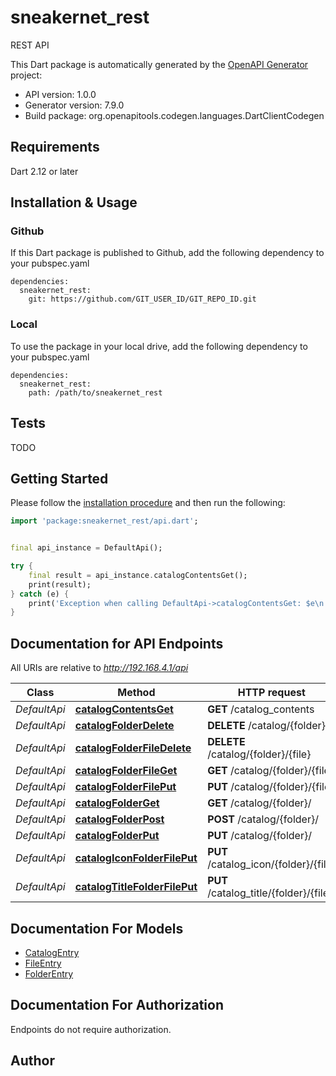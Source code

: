 # sneakernet_rest
REST API

This Dart package is automatically generated by the [OpenAPI Generator](https://openapi-generator.tech) project:

- API version: 1.0.0
- Generator version: 7.9.0
- Build package: org.openapitools.codegen.languages.DartClientCodegen

## Requirements

Dart 2.12 or later

## Installation & Usage

### Github
If this Dart package is published to Github, add the following dependency to your pubspec.yaml
```
dependencies:
  sneakernet_rest:
    git: https://github.com/GIT_USER_ID/GIT_REPO_ID.git
```

### Local
To use the package in your local drive, add the following dependency to your pubspec.yaml
```
dependencies:
  sneakernet_rest:
    path: /path/to/sneakernet_rest
```

## Tests

TODO

## Getting Started

Please follow the [installation procedure](#installation--usage) and then run the following:

```dart
import 'package:sneakernet_rest/api.dart';


final api_instance = DefaultApi();

try {
    final result = api_instance.catalogContentsGet();
    print(result);
} catch (e) {
    print('Exception when calling DefaultApi->catalogContentsGet: $e\n');
}

```

## Documentation for API Endpoints

All URIs are relative to *http://192.168.4.1/api*

Class | Method | HTTP request | Description
------------ | ------------- | ------------- | -------------
*DefaultApi* | [**catalogContentsGet**](doc//DefaultApi.md#catalogcontentsget) | **GET** /catalog_contents | 
*DefaultApi* | [**catalogFolderDelete**](doc//DefaultApi.md#catalogfolderdelete) | **DELETE** /catalog/{folder}/ | 
*DefaultApi* | [**catalogFolderFileDelete**](doc//DefaultApi.md#catalogfolderfiledelete) | **DELETE** /catalog/{folder}/{file} | 
*DefaultApi* | [**catalogFolderFileGet**](doc//DefaultApi.md#catalogfolderfileget) | **GET** /catalog/{folder}/{file} | 
*DefaultApi* | [**catalogFolderFilePut**](doc//DefaultApi.md#catalogfolderfileput) | **PUT** /catalog/{folder}/{file} | 
*DefaultApi* | [**catalogFolderGet**](doc//DefaultApi.md#catalogfolderget) | **GET** /catalog/{folder}/ | 
*DefaultApi* | [**catalogFolderPost**](doc//DefaultApi.md#catalogfolderpost) | **POST** /catalog/{folder}/ | 
*DefaultApi* | [**catalogFolderPut**](doc//DefaultApi.md#catalogfolderput) | **PUT** /catalog/{folder}/ | 
*DefaultApi* | [**catalogIconFolderFilePut**](doc//DefaultApi.md#catalogiconfolderfileput) | **PUT** /catalog_icon/{folder}/{file} | 
*DefaultApi* | [**catalogTitleFolderFilePut**](doc//DefaultApi.md#catalogtitlefolderfileput) | **PUT** /catalog_title/{folder}/{file} | 


## Documentation For Models

 - [CatalogEntry](doc//CatalogEntry.md)
 - [FileEntry](doc//FileEntry.md)
 - [FolderEntry](doc//FolderEntry.md)


## Documentation For Authorization

Endpoints do not require authorization.


## Author



